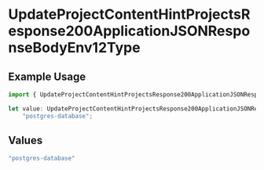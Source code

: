 # UpdateProjectContentHintProjectsResponse200ApplicationJSONResponseBodyEnv12Type

## Example Usage

```typescript
import { UpdateProjectContentHintProjectsResponse200ApplicationJSONResponseBodyEnv12Type } from "@simplesagar/vercel/models/updateprojectop.js";

let value: UpdateProjectContentHintProjectsResponse200ApplicationJSONResponseBodyEnv12Type =
    "postgres-database";
```

## Values

```typescript
"postgres-database"
```